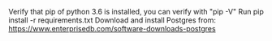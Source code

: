 Verify that pip of python 3.6 is installed, you can verify with "pip -V"
Run pip install -r requirements.txt
Download and install Postgres from: https://www.enterprisedb.com/software-downloads-postgres
